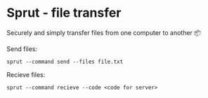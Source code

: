 # Sprut - file transfer
Securely and simply transfer files from one computer to another 📦

Send files:
```
sprut --command send --files file.txt
```
Recieve files:
```
sprut --command recieve --code <code for server>
```
